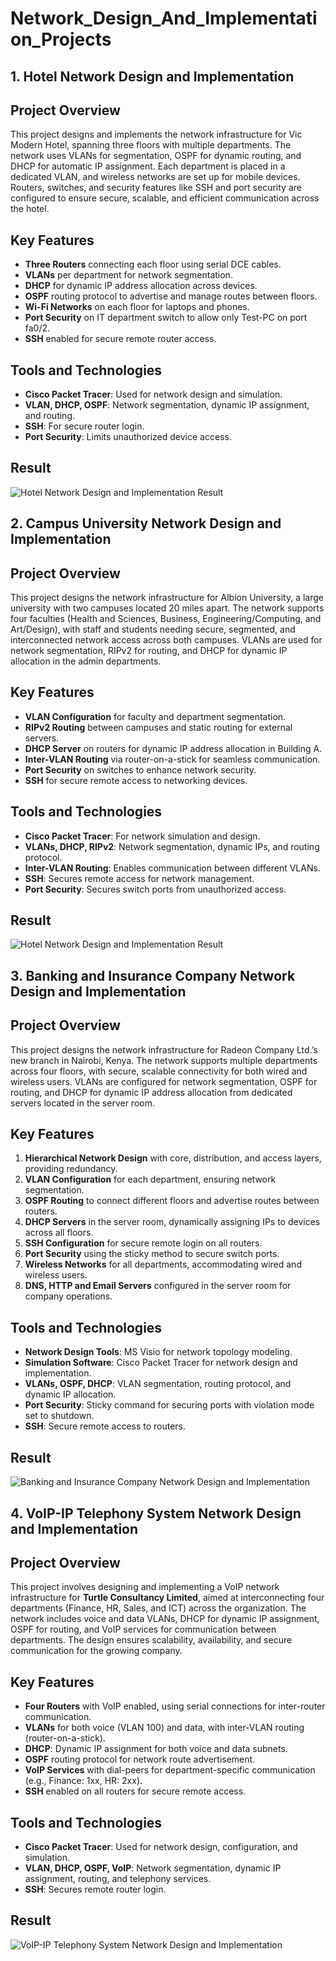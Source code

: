 # Network_Design_And_Implementation_Projects

## 1. Hotel Network Design and Implementation

## Project Overview
This project designs and implements the network infrastructure for Vic Modern Hotel, spanning three floors with multiple departments. The network uses VLANs for segmentation, OSPF for dynamic routing, and DHCP for automatic IP assignment. Each department is placed in a dedicated VLAN, and wireless networks are set up for mobile devices. Routers, switches, and security features like SSH and port security are configured to ensure secure, scalable, and efficient communication across the hotel.

## Key Features
- **Three Routers** connecting each floor using serial DCE cables.
- **VLANs** per department for network segmentation.
- **DHCP** for dynamic IP address allocation across devices.
- **OSPF** routing protocol to advertise and manage routes between floors.
- **Wi-Fi Networks** on each floor for laptops and phones.
- **Port Security** on IT department switch to allow only Test-PC on port fa0/2.
- **SSH** enabled for secure remote router access.

## Tools and Technologies
- **Cisco Packet Tracer**: Used for network design and simulation.
- **VLAN, DHCP, OSPF**: Network segmentation, dynamic IP assignment, and routing.
- **SSH**: For secure router login.
- **Port Security**: Limits unauthorized device access.

## Result
![Hotel Network Design and Implementation Result](https://github.com/YashM1234/Network_Design_And_Implementation_Projects/blob/main/Hotel%20Network%20Design%20and%20Implementation/Hotel%20Network%20Design%20and%20Implementation%20S0.png)


## 2. Campus University Network Design and Implementation

## Project Overview
This project designs the network infrastructure for Albion University, a large university with two campuses located 20 miles apart. The network supports four faculties (Health and Sciences, Business, Engineering/Computing, and Art/Design), with staff and students needing secure, segmented, and interconnected network access across both campuses. VLANs are used for network segmentation, RIPv2 for routing, and DHCP for dynamic IP allocation in the admin departments.

## Key Features
- **VLAN Configuration** for faculty and department segmentation.
- **RIPv2 Routing** between campuses and static routing for external servers.
- **DHCP Server** on routers for dynamic IP address allocation in Building A.
- **Inter-VLAN Routing** via router-on-a-stick for seamless communication.
- **Port Security** on switches to enhance network security.
- **SSH** for secure remote access to networking devices.

## Tools and Technologies
- **Cisco Packet Tracer**: For network simulation and design.
- **VLANs, DHCP, RIPv2**: Network segmentation, dynamic IPs, and routing protocol.
- **Inter-VLAN Routing**: Enables communication between different VLANs.
- **SSH**: Secures remote access for network management.
- **Port Security**: Secures switch ports from unauthorized access.

## Result
![Hotel Network Design and Implementation Result](https://github.com/YashM1234/Network_Design_And_Implementation_Projects/blob/main/Campus%20University%20Network%20Design%20and%20Implementation/Campus%20University%20Network%20Design%20and%20Implementation%20S0.png
)

## 3. Banking and Insurance Company Network Design and Implementation

## Project Overview
This project designs the network infrastructure for Radeon Company Ltd.’s new branch in Nairobi, Kenya. The network supports multiple departments across four floors, with secure, scalable connectivity for both wired and wireless users. VLANs are configured for network segmentation, OSPF for routing, and DHCP for dynamic IP address allocation from dedicated servers located in the server room.

## Key Features
1. **Hierarchical Network Design** with core, distribution, and access layers, providing redundancy.
2. **VLAN Configuration** for each department, ensuring network segmentation.
3. **OSPF Routing** to connect different floors and advertise routes between routers.
4. **DHCP Servers** in the server room, dynamically assigning IPs to devices across all floors.
5. **SSH Configuration** for secure remote login on all routers.
6. **Port Security** using the sticky method to secure switch ports.
7. **Wireless Networks** for all departments, accommodating wired and wireless users.
8. **DNS, HTTP and Email Servers** configured in the server room for company operations.

## Tools and Technologies
- **Network Design Tools**: MS Visio for network topology modeling.
- **Simulation Software**: Cisco Packet Tracer for network design and implementation.
- **VLANs, OSPF, DHCP**: VLAN segmentation, routing protocol, and dynamic IP allocation.
- **Port Security**: Sticky command for securing ports with violation mode set to shutdown.
- **SSH**: Secure remote access to routers.

## Result
![Banking and Insurance Company Network Design and Implementation](https://github.com/YashM1234/Network_Design_And_Implementation_Projects/blob/main/Banking%20and%20Insurance%20Company%20Network%20Design%20and%20Implementation/Banking%20and%20Insurance%20Company%20Network%20Design%20and%20Implementation%20S0.png)

## 4. VoIP-IP Telephony System Network Design and Implementation

## Project Overview
This project involves designing and implementing a VoIP network infrastructure for **Turtle Consultancy Limited**, aimed at interconnecting four departments (Finance, HR, Sales, and ICT) across the organization. The network includes voice and data VLANs, DHCP for dynamic IP assignment, OSPF for routing, and VoIP services for communication between departments. The design ensures scalability, availability, and secure communication for the growing company.

## Key Features
- **Four Routers** with VoIP enabled, using serial connections for inter-router communication.
- **VLANs** for both voice (VLAN 100) and data, with inter-VLAN routing (router-on-a-stick).
- **DHCP**: Dynamic IP assignment for both voice and data subnets.
- **OSPF** routing protocol for network route advertisement.
- **VoIP Services** with dial-peers for department-specific communication (e.g., Finance: 1xx, HR: 2xx).
- **SSH** enabled on all routers for secure remote access.

## Tools and Technologies
- **Cisco Packet Tracer**: Used for network design, configuration, and simulation.
- **VLAN, DHCP, OSPF, VoIP**: Network segmentation, dynamic IP assignment, routing, and telephony services.
- **SSH**: Secures remote router login.

## Result
![VoIP-IP Telephony System Network Design and Implementation]()
